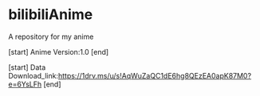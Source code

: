 # bilibiliAnime
A repository for my anime

[start] Anime Version:1.0 [end]

[start] Data Download_link:https://1drv.ms/u/s!AqWuZaQC1dE6hg8QEzEA0apK87M0?e=6YsLFh [end]

